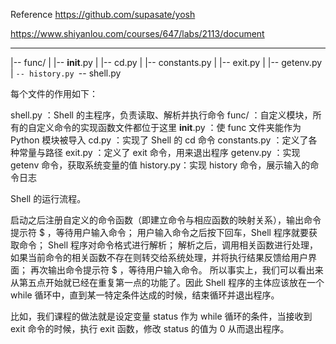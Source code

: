 Reference   https://github.com/supasate/yosh

https://www.shiyanlou.com/courses/647/labs/2113/document

------------------------------------
|-- func/
|   |-- __init__.py
|   |-- cd.py
|   |-- constants.py
|   |-- exit.py
|   |-- getenv.py
|   `-- history.py
`-- shell.py

每个文件的作用如下：

shell.py ：Shell 的主程序，负责读取、解析并执行命令
func/ ：自定义模块，所有的自定义命令的实现函数文件都位于这里
__init__.py ：使 func 文件夹能作为 Python 模块被导入
cd.py ：实现了 Shell 的 cd 命令
constants.py ：定义了各种常量与路径
exit.py ：定义了 exit 命令，用来退出程序
getenv.py ：实现 getenv 命令，获取系统变量的值
history.py：实现 history 命令，展示输入的命令日志


Shell 的运行流程。

启动之后注册自定义的命令函数（即建立命令与相应函数的映射关系），输出命令提示符 $ ，等待用户输入命令；
用户输入命令之后按下回车，Shell 程序就要获取命令；
Shell 程序对命令格式进行解析；
解析之后，调用相关函数进行处理，如果当前命令的相关函数不存在则转交给系统处理，并将执行结果反馈给用户界面；
再次输出命令提示符 $ ，等待用户输入命令。
所以事实上，我们可以看出来从第五点开始就已经在重复第一点的功能了。因此 Shell 程序的主体应该放在一个 while 循环中，直到某一特定条件达成的时候，结束循环并退出程序。

比如，我们课程的做法就是设定变量 status 作为 while 循环的条件，当接收到 exit 命令的时候，执行 exit 函数，修改 status 的值为 0 从而退出程序。



